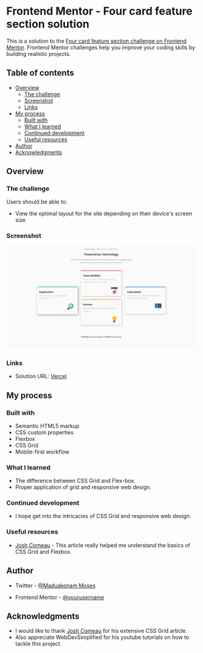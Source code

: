 # Frontend Mentor - Four card feature section solution

This is a solution to the [Four card feature section challenge on Frontend Mentor](https://www.frontendmentor.io/challenges/four-card-feature-section-weK1eFYK). Frontend Mentor challenges help you improve your coding skills by building realistic projects. 

## Table of contents

- [Overview](#overview)
  - [The challenge](#the-challenge)
  - [Screenshot](#screenshot)
  - [Links](#links)
- [My process](#my-process)
  - [Built with](#built-with)
  - [What I learned](#what-i-learned)
  - [Continued development](#continued-development)
  - [Useful resources](#useful-resources)
- [Author](#author)
- [Acknowledgments](#acknowledgments)


## Overview

### The challenge

Users should be able to:

- View the optimal layout for the site depending on their device's screen size

### Screenshot

![](./screenshot/screenshot.png)


### Links

- Solution URL: [Vercel](https://four-card-feature-project-nine.vercel.app/)

## My process

### Built with

- Semantic HTML5 markup
- CSS custom properties
- Flexbox
- CSS Grid
- Mobile-first workflow

### What I learned
- The difference between CSS Grid and Flex-box.
- Proper application of grid and responsive web design.

### Continued development
- I hope get into the intricacies of CSS Grid and responsive web design.


### Useful resources

- [Josh Comeau](https://www.joshwcomeau.com/css/interactive-guide-to-grid/) - This article really helped me understand the basics of CSS Grid and Flexbox.


## Author

- Twitter - [@Maduakonam Moses](https://www.twitter.com/Maduakonam67451)

- Frontend Mentor - [@yourusername](https://www.frontendmentor.io/profile/beeAlmighty)

## Acknowledgments

- I would like to thank [Josh Comeau](https://www.joshwcomeau.com/css/interactive-guide-to-grid/) for his extensive CSS Grid article.
- Also appreciate WebDevSimplified for his youtube tutorials on how to tackle this project.
